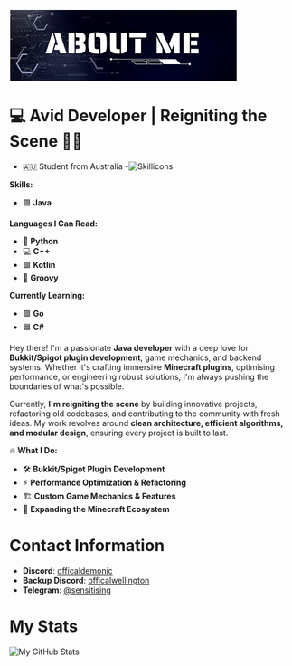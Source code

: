 ![Alt text](https://raw.githubusercontent.com/Ploughed/Ploughed/main/Untitled.jpg)
# 💻 **Avid Developer | Reigniting the Scene** 🚀✨

- 🇦🇺 Student from Australia
-![Skillicons](https://skillicons.dev/icons?i=java,github,gradle,idea,kotlin,maven,mongodb,py,mysql)

**Skills:**

- 🟩 **Java**

**Languages I Can Read:**

- 🐍 **Python**
- 💻 **C++**
- 🟪 **Kotlin**
- 🎵 **Groovy**

**Currently Learning:**

- 🟩 **Go**
- 🟦 **C#**

Hey there! I'm a passionate **Java developer** with a deep love for **Bukkit/Spigot plugin development**, game mechanics, and backend systems. Whether it's crafting immersive **Minecraft plugins**, optimising performance, or engineering robust solutions, I'm always pushing the boundaries of what's possible.

Currently, **I'm reigniting the scene** by building innovative projects, refactoring old codebases, and contributing to the community with fresh ideas. My work revolves around **clean architecture, efficient algorithms, and modular design**, ensuring every project is built to last.

🔥 **What I Do:**

- 🛠 **Bukkit/Spigot Plugin Development**  
- ⚡ **Performance Optimization & Refactoring**  
- 🏗 **Custom Game Mechanics & Features**  
- 🚀 **Expanding the Minecraft Ecosystem**
# **Contact Information**
- **Discord**: [officaldemonic](https://discord.com/users/1276793937482481666)
- **Backup Discord**: [officalwellington](https://discord.com/users/1323072737572425749)
- **Telegram**: [@sensitising](https://t.me/sensitising)

# **My Stats**
![My GitHub Stats](https://github-readme-stats.vercel.app/api?username=Ploughed&show_icons=true&hide_title=true&count_private=true)





